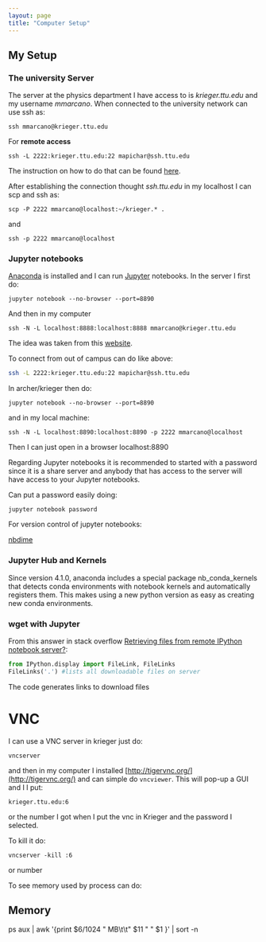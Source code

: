 ```yaml
---
layout: page
title: "Computer Setup"
---
```

## My Setup

### The university Server

The server at the physics department I have access to is _krieger.ttu.edu_ and my username _mmarcano_. When connected to the university network can use ssh as:

`ssh mmarcano@krieger.ttu.edu`

For **remote access**

`ssh -L 2222:krieger.ttu.edu:22 mapichar@ssh.ttu.edu`

The instruction on how to do that can be found [here](https://askit.ttu.edu/portal/app/portlets/results/viewsolution.jsp?SToken=BE61C2DC4FE5B4CC9919A11B48D6056B&solutionid=160504120603124&hypermediatext=null).

After establishing the connection thought _ssh.ttu.edu_ in my localhost I can scp and ssh as:

`scp -P 2222 mmarcano@localhost:~/krieger.* .`

and

`ssh -p 2222 mmarcano@localhost`

### Jupyter notebooks

[Anaconda](https://anaconda.org/) is installed and I can run [Jupyter](http://jupyter.org/) notebooks. In the server I first do:

`jupyter notebook --no-browser --port=8890`

And then in my computer

`ssh -N -L localhost:8888:localhost:8888 mmarcano@krieger.ttu.edu`

The idea was taken from this [website](https://coderwall.com/p/ohk6cg/remote-access-to-ipython-notebooks-via-ssh).

To connect from out of campus can do like  above:

```bash
ssh -L 2222:krieger.ttu.edu:22 mapichar@ssh.ttu.edu
```
In archer/krieger then do: 

`jupyter notebook --no-browser --port=8890`

and in my local machine:

`ssh -N -L localhost:8890:localhost:8890 -p 2222 mmarcano@localhost`

Then I can just open in a browser localhost:8890

Regarding Jupyter notebooks it is recommended to started with a password since it is a share server and anybody that has access to the server will have access to your Jupyter notebooks.

Can put a password easily doing:

`jupyter notebook password`


For version control of jupyter notebooks:

[nbdime](https://github.com/jupyter/nbdime)

### Jupyter Hub and Kernels

Since version 4.1.0, anaconda includes a special package nb_conda_kernels that detects conda environments with notebook kernels and automatically registers them. This makes using a new python version as easy as creating new conda environments.


### wget with Jupyter

From this answer in stack overflow [Retrieving files from remote IPython notebook server?](https://stackoverflow.com/questions/24437661/retrieving-files-from-remote-ipython-notebook-server):

```python
from IPython.display import FileLink, FileLinks
FileLinks('.') #lists all downloadable files on server
```
The code generates links to download files

# VNC

I can use a VNC server in krieger just do:


`vncserver`

and then in my computer I installed [http://tigervnc.org/](http://tigervnc.org/) and can simple do `vncviewer`. This will pop-up a GUI and I I put:

`krieger.ttu.edu:6` 


or the number I got when I put the vnc in Krieger and the password I selected. 

To kill it do:

`vncserver -kill :6`

or number


To see memory used by process can do:

## Memory


ps aux | awk '{print $6/1024 " MB\t\t" $11     " " $1  }'  | sort -n





